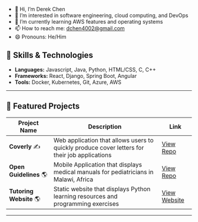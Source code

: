 - 👋 Hi, I’m Derek Chen
- 👀 I’m interested in software engineering, cloud computing, and DevOps
- 🌱 I’m currently learning AWS features and operating systems
- 📫 How to reach me: dchen4002@gmail.com
- 😄 Pronouns: He/Him

## 🔧 Skills & Technologies
- **Languages:** Javascript, Java, Python, HTML/CSS, C, C++  
- **Frameworks:** React, Django, Spring Boot, Angular 
- **Tools:** Docker, Kubernetes, Git, Azure, AWS
---

## 🌟 Featured Projects
| Project Name           | Description            | Link      |
|-------------------------|------------------------|-----------|
| **Coverly** ✍️          | Web application that allows users to quickly produce cover letters for their job applications | [View Repo](https://github.com/derekgwu/Coverly) |
| **Open Guidelines** 🌎          |Mobile Application that displays medical manuals for pediatricians in Malawi, Africa | [View Repo](https://github.com/derekgwu/med-app-project) |
| **Tutoring Website** 🌎          |Static website that displays Python learning resources and programming exercises | [View Website](https://derekgwu.github.io/tutoring-files/) |

---

<!---
derekgwu/derekgwu is a ✨ special ✨ repository because its `README.md` (this file) appears on your GitHub profile.
You can click the Preview link to take a look at your changes.
--->
